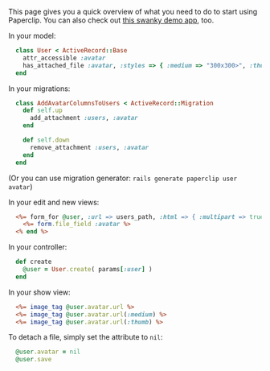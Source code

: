 This page gives you a quick overview of what you need to do to start using Paperclip. You can also check out [this swanky demo app](https://github.com/thoughtbot/paperclip_demo), too.

In your model:

``` ruby
  class User < ActiveRecord::Base
    attr_accessible :avatar
    has_attached_file :avatar, :styles => { :medium => "300x300>", :thumb => "100x100>" }
  end
```

In your migrations:

``` ruby
  class AddAvatarColumnsToUsers < ActiveRecord::Migration
    def self.up
      add_attachment :users, :avatar
    end

    def self.down
      remove_attachment :users, :avatar
    end
  end
```

(Or you can use migration generator: `rails generate paperclip user avatar`)

In your edit and new views:

``` rhtml
  <%= form_for @user, :url => users_path, :html => { :multipart => true } do |form| %>
    <%= form.file_field :avatar %>
  <% end %>
```

In your controller:

``` ruby
  def create
    @user = User.create( params[:user] )
  end
```

In your show view:


``` rhtml
  <%= image_tag @user.avatar.url %>
  <%= image_tag @user.avatar.url(:medium) %>
  <%= image_tag @user.avatar.url(:thumb) %>
```

To detach a file, simply set the attribute to `nil`:

``` ruby
  @user.avatar = nil
  @user.save
```